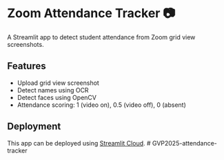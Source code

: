 # Zoom Attendance Tracker 📷

A Streamlit app to detect student attendance from Zoom grid view screenshots.

## Features
- Upload grid view screenshot
- Detect names using OCR
- Detect faces using OpenCV
- Attendance scoring: 1 (video on), 0.5 (video off), 0 (absent)

## Deployment
This app can be deployed using [Streamlit Cloud](https://streamlit.io/cloud).
#   G V P 2 0 2 5 - a t t e n d a n c e - t r a c k e r  
 